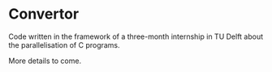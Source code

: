 # Convertor

Code written in the framework of a three-month internship in TU Delft about the parallelisation of C programs.

More details to come.
